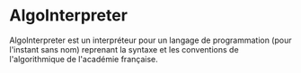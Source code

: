 # AlgoInterpreter

AlgoInterpreter est un interpréteur pour un langage de programmation (pour l'instant sans nom) reprenant la syntaxe et les conventions de l'algorithmique de l'académie française.
